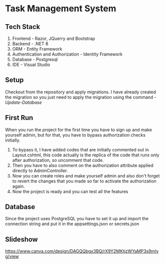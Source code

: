 # Task Management System

## Tech Stack
1. Frontend - Razor, JQuerry and Bootstrap 
2. Backend - .NET 8
3. ORM - Entity Framework
4. Authentication and Authorization - Identity Framework
5. Database - Postgresql
6. IDE - Visual Studio

## Setup

Checkout from the repository and apply migrations. I have already created the migration so you just need to apply the migration using the command - _Update-Database_

## First Run
When you run the project for the first time you have to sign up and make yourself admin, but for that, you have to bypass authorization checks initially.
1. To bypass it, I have added codes that are initially commented out in Layout.cshtml, this code actually is the replica of the code that runs only after authorization, so uncomment that code.
2. Then you have to also comment on the authorization attribute applied directly to AdminController.
3. Now you can create roles and make yourself admin and also don't forget to revert the changes that you made so far to activate the authorization again.
4. Now the project is ready and you can test all the features

## Database
Since the project uses PostgreSQL you have to set it up and import the connection string and put it in the appsettings.json or secrets.json

## Slideshow 
https://www.canva.com/design/DAGQQbgx3BQ/rX9Y2MKtjzWYaMP3s9mIyg/view
